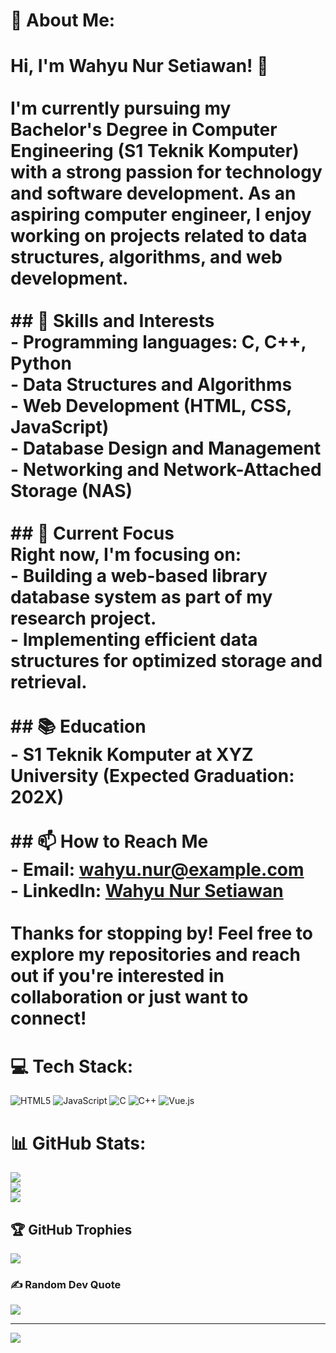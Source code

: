 # 💫 About Me:
# Hi, I'm Wahyu Nur Setiawan! 👋<br><br>I'm currently pursuing my **Bachelor's Degree in Computer Engineering** (S1 Teknik Komputer) with a strong passion for technology and software development. As an aspiring computer engineer, I enjoy working on projects related to data structures, algorithms, and web development. <br><br>## 🔧 Skills and Interests<br>- Programming languages: C, C++, Python<br>- Data Structures and Algorithms<br>- Web Development (HTML, CSS, JavaScript)<br>- Database Design and Management<br>- Networking and Network-Attached Storage (NAS)<br><br>## 🌱 Current Focus<br>Right now, I'm focusing on:<br>- Building a web-based library database system as part of my research project.<br>- Implementing efficient data structures for optimized storage and retrieval.<br><br>## 📚 Education<br>- **S1 Teknik Komputer** at XYZ University (Expected Graduation: 202X)<br><br>## 📫 How to Reach Me<br>- Email: wahyu.nur@example.com<br>- LinkedIn: [Wahyu Nur Setiawan](https://www.linkedin.com/in/username)<br><br>Thanks for stopping by! Feel free to explore my repositories and reach out if you're interested in collaboration or just want to connect!<br>


# 💻 Tech Stack:
![HTML5](https://img.shields.io/badge/html5-%23E34F26.svg?style=flat&logo=html5&logoColor=white) ![JavaScript](https://img.shields.io/badge/javascript-%23323330.svg?style=flat&logo=javascript&logoColor=%23F7DF1E) ![C](https://img.shields.io/badge/c-%2300599C.svg?style=flat&logo=c&logoColor=white) ![C++](https://img.shields.io/badge/c++-%2300599C.svg?style=flat&logo=c%2B%2B&logoColor=white) ![Vue.js](https://img.shields.io/badge/vue.js-%2335495e.svg?style=flat&logo=vuedotjs&logoColor=%234FC08D)
# 📊 GitHub Stats:
![](https://github-readme-stats.vercel.app/api?username=WNSetiawan&theme=dark&hide_border=false&include_all_commits=false&count_private=false)<br/>
![](https://github-readme-streak-stats.herokuapp.com/?user=WNSetiawan&theme=dark&hide_border=false)<br/>
![](https://github-readme-stats.vercel.app/api/top-langs/?username=WNSetiawan&theme=dark&hide_border=false&include_all_commits=false&count_private=false&layout=compact)

## 🏆 GitHub Trophies
![](https://github-profile-trophy.vercel.app/?username=WNSetiawan&theme=radical&no-frame=false&no-bg=true&margin-w=4)

### ✍️ Random Dev Quote
![](https://quotes-github-readme.vercel.app/api?type=horizontal&theme=merko)

---
[![](https://visitcount.itsvg.in/api?id=WNSetiawan&icon=0&color=0)](https://visitcount.itsvg.in)

<!-- Proudly created with GPRM ( https://gprm.itsvg.in ) -->
